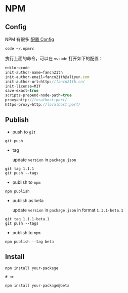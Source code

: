 # NPM

## Config

NPM 有很多 [配置 Config](https://docs.npmjs.com/cli/v6/using-npm/config#proxy)

```shell
code ~/.npmrc
```

执行上面的命令，可以在 `vscode` 打开如下的配置：

```javascript
editor=code
init-author-name=fancn21th
init-author-email=fancn21th@aliyun.com
init-author-url=http://fancn21th.cn/
init-license=MIT
save-exact=true
scripts-prepend-node-path=true
proxy=http://localhost:port/
https-proxy=http://localhost:port/
```

## Publish

- push to `git`

```shell
git push
```

- tag

  update `version` in `package.json`

```
git tag 1.1.1
git push --tags
```

- publish to `npm`

```shell
npm publish
```

- publish as beta

  update `version` in `package.json` in format `1.1.1-beta.1`

```shell
git tag 1.1.1-beta.1
git push --tags
```

- publish to `npm`

```shell
npm publish --tag beta
```

## Install

```shell
npm install your-package

# or

npm install your-package@beta
```
